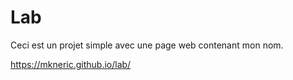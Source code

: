 # Lab

Ceci est un projet simple avec une page web contenant mon nom.

https://mkneric.github.io/lab/
